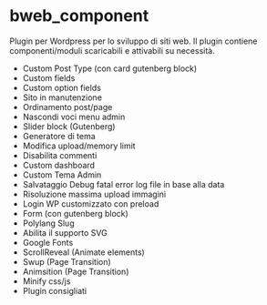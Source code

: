 # bweb_component
Plugin per Wordpress per lo sviluppo di siti web. Il plugin contiene componenti/moduli scaricabili e attivabili su necessità.

- Custom Post Type (con card gutenberg block)
- Custom fields
- Custom option fields
- Sito in manutenzione
- Ordinamento post/page
- Nascondi voci menu admin
- Slider block (Gutenberg)
- Generatore di tema
- Modifica upload/memory limit
- Disabilita commenti
- Custom dashboard
- Custom Tema Admin
- Salvataggio Debug fatal error log file in base alla data
- Risoluzione massima upload immagini
- Login WP customizzato con preload
- Form (con gutenberg block)
- Polylang Slug
- Abilita il supporto SVG
- Google Fonts
- ScrollReveal (Animate elements)
- Swup (Page Transition)
- Animsition (Page Transition)
- Minify css/js
- Plugin consigliati

